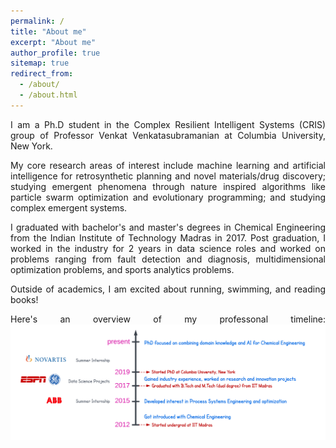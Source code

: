 ```yaml
---
permalink: /
title: "About me"
excerpt: "About me"
author_profile: true
sitemap: true
redirect_from:
  - /about/
  - /about.html
---
```


<div style="text-align: justify">

I am a Ph.D student in the Complex Resilient Intelligent Systems (CRIS) group of Professor Venkat Venkatasubramanian at Columbia University, New York.

My core research areas of interest include machine learning and artificial intelligence for retrosynthetic planning and novel materials/drug discovery; studying emergent phenomena through nature inspired algorithms like particle swarm optimization and evolutionary programming; and studying complex emergent systems.

I graduated with bachelor's and master's degrees in Chemical Engineering from the Indian Institute of Technology Madras in 2017. Post graduation, I worked in the industry for 2 years in data science roles and worked on problems ranging from fault detection and diagnosis, multidimensional optimization problems, and sports analytics problems.

Outside of academics, I am excited about running, swimming, and reading books! 

Here's an overview of my professonal timeline:
<img src='../files/overview.png' width="1400">
  
  
</div>
